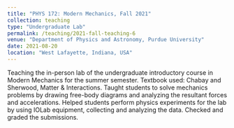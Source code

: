 ```yaml
---
title: "PHYS 172: Modern Mechanics, Fall 2021"
collection: teaching
type: "Undergraduate Lab"
permalink: /teaching/2021-fall-teaching-6
venue: "Department of Physics and Astronomy, Purdue University"
date: 2021-08-20
location: "West Lafayette, Indiana, USA"
---
```


Teaching the in-person lab of the undergraduate introductory course in Modern Mechanics for the summer semester. Textbook used: Chabay and Sherwood, Matter & Interactions. 
Taught students to solve mechanics problems by drawing free-body diagrams and analyzing the resultant forces and accelerations. 
Helped students perform physics experiments for the lab by using IOLab equipment, collecting and analyzing the data. Checked and graded the submissions. 
